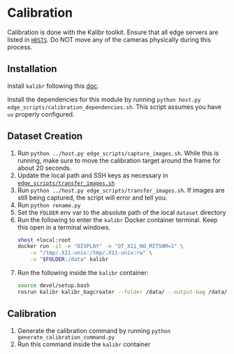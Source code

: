 # Calibration

Calibration is done with the Kalibr toolkit. Ensure that all edge servers are listed in [`HOSTS`](/HOSTS). Do NOT move any of the cameras physically during this process.

## Installation
Install `kalibr` following this [doc](https://iqr.cs.yale.edu/docs/computer-vision/kalibr.html).

Install the dependencies for this module by running `python host.py edge_scripts/calibration_dependencies.sh`. This script assumes you have `uv` properly configured.

## Dataset Creation
1. Run `python ../host.py edge_scripts/capture_images.sh`. While this is running, make sure to move the calibration target around the frame for about 20 seconds.
1. Update the local path and SSH keys as necessary in  [`edge_scripts/transfer_images.sh`](/edge_scripts/transfer_images.sh) 
1. Run `python ../host.py edge_scripts/transfer_images.sh`. If images are still being captured, the script will error and tell you.
1. Run `python rename.py`
1. Set the `FOLDER` env var to the absolute path of the local `dataset` directory
1. Run the following to enter the `kalibr` Docker container terminal. Keep this open in a terminal windows.
    ```bash
    xhost +local:root
    docker run -it -e "DISPLAY" -e "QT_X11_NO_MITSHM=1" \
        -v "/tmp/.X11-unix:/tmp/.X11-unix:rw" \
        -v "$FOLDER:/data" kalibr
    ```
1. Run the following inside the `kalibr` container:
    ```bash
    source devel/setup.bash
    rosrun kalibr kalibr_bagcreater --folder /data/ --output-bag /data/dataset.bag
    ```

## Calibration
1. Generate the calibration command by running `python generate_calibration_command.py`
1. Run this command inside the `kalibr` container